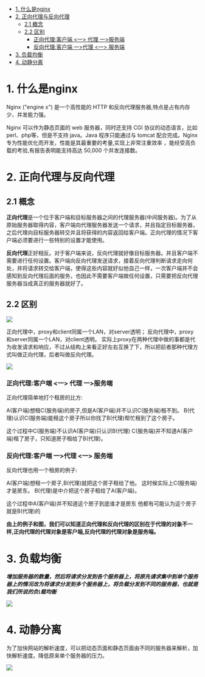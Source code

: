 - [1. 什么是nginx](#1-什么是nginx)
- [2. 正向代理与反向代理](#2-正向代理与反向代理)
  - [2.1 概念](#21-概念)
  - [2.2 区别](#22-区别)
    - [正向代理:客户端 <一> 代理 一>服务端](#正向代理客户端-一-代理-一服务端)
    - [反向代理:客户端 一>代理 <一> 服务端](#反向代理客户端-一代理-一-服务端)
- [3. 负载均衡](#3-负载均衡)
- [4. 动静分离](#4-动静分离)

# 1. 什么是nginx

Nginx ("engine x") 是一个高性能的 HTTP 和反向代理服务器,特点是占有内存少，并发能力强。

Nginx 可以作为静态页面的 web 服务器，同时还支持 CGI 协议的动态语言，比如 perl、php等，但是不支持 java。Java 程序只能通过与 tomcat 配合完成。Nginx 专为性能优化而开发，性能是其最重要的考量,实现上非常注重效率 ，能经受高负载的考验,有报告表明能支持高达 50,000 个并发连接数。

# 2. 正向代理与反向代理

## 2.1 概念

**正向代理**是一个位于客户端和目标服务器之间的代理服务器(中间服务器)。为了从原始服务器取得内容，客户端向代理服务器发送一个请求，并且指定目标服务器，之后代理向目标服务器转交并且将获得的内容返回给客户端。正向代理的情况下客户端必须要进行一些特别的设置才能使用。

**反向代理**正好相反。对于客户端来说，反向代理就好像目标服务器。并且客户端不需要进行任何设置。客户端向反向代理发送请求，接着反向代理判断请求走向何处，并将请求转交给客户端，使得这些内容就好似他自己一样，一次客户端并不会感知到反向代理后面的服务，也因此不需要客户端做任何设置，只需要把反向代理服务器当成真正的服务器就好了。

## 2.2 区别

![](D:\typora\github笔记\img/20200519095355.png)

正向代理中，proxy和client同属一个LAN，对server透明； 反向代理中，proxy和server同属一个LAN，对client透明。 实际上proxy在两种代理中做的事都是代为收发请求和响应，不过从结构上来看正好左右互换了下，所以把前者那种代理方式叫做正向代理，后者叫做反向代理。

![](D:\typora\github笔记\img/20200519095419.png)

### 正向代理:客户端 <一> 代理 一>服务端

正向代理简单地打个租房的比方:

A(客户端)想租C(服务端)的房子,但是A(客户端)并不认识C(服务端)租不到。
 B(代理)认识C(服务端)能租这个房子所以你找了B(代理)帮忙租到了这个房子。

这个过程中C(服务端)不认识A(客户端)只认识B(代理)
 C(服务端)并不知道A(客户端)租了房子，只知道房子租给了B(代理)。

### 反向代理:客户端 一>代理 <一> 服务端

反向代理也用一个租房的例子:

A(客户端)想租一个房子,B(代理)就把这个房子租给了他。
 这时候实际上C(服务端)才是房东。
 B(代理)是中介把这个房子租给了A(客户端)。

这个过程中A(客户端)并不知道这个房子到底谁才是房东
 他都有可能认为这个房子就是B(代理)的

**由上的例子和图，我们可以知道正向代理和反向代理的区别在于代理的对象不一样,正向代理的代理对象是客户端,反向代理的代理对象是服务端。**

# 3. 负载均衡

***增加服务器的数量，然后将请求分发到各个服务器上，将原先请求集中到单个服务器上的情况改为将请求分发到多个服务器上，将负载分发到不同的服务器，也就是我们所说的负\载均衡***

![](D:\typora\github笔记\img/20200519100327.png)

# 4. 动静分离

为了加快网站的解析速度，可以把动态页面和静态页面由不同的服务器来解析，加快解析速度。降低原来单个服务器的压力。

![](D:\typora\github笔记\img/20200519100459.png)